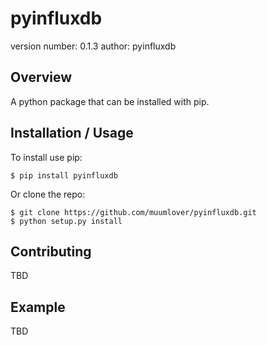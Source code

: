pyinfluxdb
===============================

version number: 0.1.3
author: pyinfluxdb

Overview
--------

A python package that can be installed with pip.

Installation / Usage
--------------------

To install use pip:

    $ pip install pyinfluxdb


Or clone the repo:

    $ git clone https://github.com/muumlover/pyinfluxdb.git
    $ python setup.py install
    
Contributing
------------

TBD

Example
-------

TBD